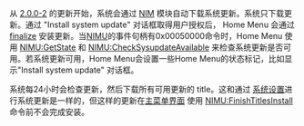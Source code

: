 从 [2.0.0-2](2.0.0-2 "wikilink") 的更新开始，系统会通过
[NIM](NIM_Services "wikilink")
模块自动下载系统更新。系统只下载更新。通过 "Install system update"
对话框取得用户授权后， Home Menu 会通过
[finalize](NIMU:FinishTitlesInstall "wikilink")
安装更新。当[NIMU](NIM_Services "wikilink")的事件句柄有0x00050000命令时，Home
Menu 使用 [NIMU:GetState](NIM_Services "wikilink") 和
[NIMU:CheckSysupdateAvailable](NIMU:CheckSysupdateAvailable "wikilink")
来检查系统更新是否可用。若系统更新可用，Home Menu会设置一些Home
Menu的状态标记，比如显示"Install system update" 对话框。

系统每24小时会检查更新，然后下载所有可用更新的 title。这和通过
[系统设置](系统设置 "wikilink")进行系统更新是一样的，但这样的更新在[主菜单界面](主菜单界面 "wikilink")
使用
[NIMU:FinishTitlesInstall](NIMU:FinishTitlesInstall "wikilink")命令前不会完成安装。